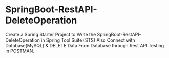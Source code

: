 # SpringBoot-RestAPI-DeleteOperation
Create a Spring Starter Project to Write the SpringBoot-RestAPI-DeleteOperation in Spring Tool Suite (STS) Also Connect with Database(MySQL) &amp; DELETE Data From Database through Rest API Testing in POSTMAN.
